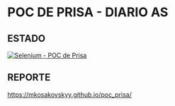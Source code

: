 # POC DE PRISA - DIARIO AS

## ESTADO

[![Selenium - POC de Prisa](https://github.com/mkosakovskyy/poc_prisa/actions/workflows/prisaPoc.yml/badge.svg)](https://github.com/mkosakovskyy/poc_prisa/actions/workflows/prisaPoc.yml)

## REPORTE

https://mkosakovskyy.github.io/poc_prisa/
